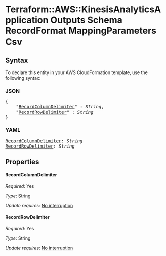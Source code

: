 # Terraform::AWS::KinesisAnalyticsApplication Outputs Schema RecordFormat MappingParameters Csv

## Syntax

To declare this entity in your AWS CloudFormation template, use the following syntax:

### JSON

<pre>
{
    "<a href="#recordcolumndelimiter" title="RecordColumnDelimiter">RecordColumnDelimiter</a>" : <i>String</i>,
    "<a href="#recordrowdelimiter" title="RecordRowDelimiter">RecordRowDelimiter</a>" : <i>String</i>
}
</pre>

### YAML

<pre>
<a href="#recordcolumndelimiter" title="RecordColumnDelimiter">RecordColumnDelimiter</a>: <i>String</i>
<a href="#recordrowdelimiter" title="RecordRowDelimiter">RecordRowDelimiter</a>: <i>String</i>
</pre>

## Properties

#### RecordColumnDelimiter

_Required_: Yes

_Type_: String

_Update requires_: [No interruption](https://docs.aws.amazon.com/AWSCloudFormation/latest/UserGuide/using-cfn-updating-stacks-update-behaviors.html#update-no-interrupt)

#### RecordRowDelimiter

_Required_: Yes

_Type_: String

_Update requires_: [No interruption](https://docs.aws.amazon.com/AWSCloudFormation/latest/UserGuide/using-cfn-updating-stacks-update-behaviors.html#update-no-interrupt)

